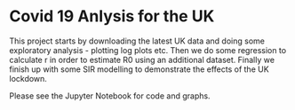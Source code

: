 # Covid 19 Anlysis for the UK

This project starts by downloading the latest UK data and doing some exploratory analysis - plotting log plots etc. Then we do some regression to calculate r in order to estimate R0 using an additional dataset. Finally we finish up with some SIR modelling to demonstrate the effects of the UK lockdown.

Please see the Jupyter Notebook for code and graphs.
